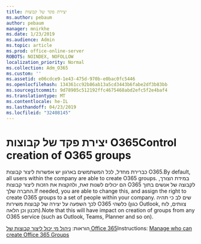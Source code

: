 ```yaml
---
title: יצירת פקד של קבוצות
ms.author: pebaum
author: pebaum
manager: mnirkhe
ms.date: 1/23/2019
ms.audience: Admin
ms.topic: article
ms.prod: office-online-server
ROBOTS: NOINDEX, NOFOLLOW
localization_priority: Normal
ms.collection: Adm_O365
ms.custom: ''
ms.assetid: e06cdce9-1e43-475d-970b-e0bac0fc5446
ms.openlocfilehash: 134361cc92b86ab13a5cd3443b6fabe2df3b83bb
ms.sourcegitcommit: 9d78905c512192ffc4675468abd2efc5f2e4baf4
ms.translationtype: MT
ms.contentlocale: he-IL
ms.lasthandoff: 04/23/2019
ms.locfileid: "32408145"
---
```

# <a name="control-creation-of-o365-groups"></a><span data-ttu-id="9d865-102">יצירת פקד של קבוצות O365</span><span class="sxs-lookup"><span data-stu-id="9d865-102">Control creation of O365 groups</span></span>

<span data-ttu-id="9d865-103">כברירת מחדל, לכל המשתמשים בארגון יש אפשרות ליצור קבוצות O365.</span><span class="sxs-lookup"><span data-stu-id="9d865-103">By default, all users within the company are able to create O365 groups.</span></span> <span data-ttu-id="9d865-104">במידת הצורך, הם יכולים לשנות זאת, ולהקצות את הזכות ליצור קבוצות O365 לקבוצה של אנשים בתוך החברה שלך.</span><span class="sxs-lookup"><span data-stu-id="9d865-104">If needed, you are able to change this, and assign the right to create O365 groups to a set of people within your company.</span></span> <span data-ttu-id="9d865-105">שים לב כי תהיה לכך השפעה על יצירה של קבוצות משירות O365 כלשהי (כגון Outlook, צוותים, לוח תכנון וכן הלאה).</span><span class="sxs-lookup"><span data-stu-id="9d865-105">Note that this will have impact on creation of groups from any O365 service (such as Outlook, Teams, Planner and so on).</span></span>
  
<span data-ttu-id="9d865-106">הוראות: [ניהול מי יכול ליצור קבוצות של Office 365](https://docs.microsoft.com/office365/admin/create-groups/manage-creation-of-groups)</span><span class="sxs-lookup"><span data-stu-id="9d865-106">Instructions: [Manage who can create Office 365 Groups](https://docs.microsoft.com/office365/admin/create-groups/manage-creation-of-groups)</span></span>
